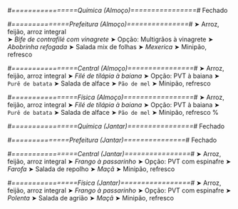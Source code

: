 
*#================Química (Almoço)================#*
Fechado

*#==============Prefeitura (Almoço)===============#*
➤ Arroz, feijão, arroz integral  
➤ *Bife de contrafilé com vinagrete*
➤ Opção: Multigrãos à vinagrete
➤ *Abobrinha refogada*
➤ Salada mix de folhas
➤ *Mexerica*
➤ Minipão, refresco

*#================Central (Almoço)================#*
➤ Arroz, feijão, arroz integral
➤ *Filé de tilápia à baiana*
➤ Opção: PVT à baiana
➤ `Purê de batata`
➤ Salada de alface
➤ `Pão de mel`
➤ Minipão, refresco

*#================Física (Almoço)=================#*
➤ Arroz, feijão, arroz integral
➤ *Filé de tilápia à baiana*
➤ Opção: PVT à baiana
➤ `Purê de batata`
➤ Salada de alface
➤ `Pão de mel`
➤ Minipão, refresco
%

*#================Química (Jantar)================#*
Fechado

*#==============Prefeitura (Jantar)===============#*
Fechado

*#================Central (Jantar)================#*
➤ Arroz, feijão, arroz integral
➤ *Frango à passarinho*
➤ Opção: PVT com espinafre
➤ *Farofa*
➤ Salada de repolho
➤ *Maçã*
➤ Minipão, refresco

*#================Física (Jantar)=================#*
➤ Arroz, feijão, arroz integral
➤ *Frango à passarinho*
➤ Opção: PVT com espinafre
➤ *Polenta*
➤ Salada de agrião
➤ *Maçã*
➤ Minipão, refresco
